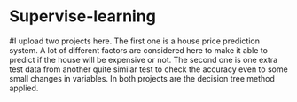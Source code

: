 # Supervise-learning

#I upload two projects here. The first one is a house price prediction system. A lot of different factors are considered here to make it able to predict if the house will be expensive or not. The second one is one extra test data from another quite similar test to check the accuracy even to some small changes in variables. In both projects are the decision tree method applied.
